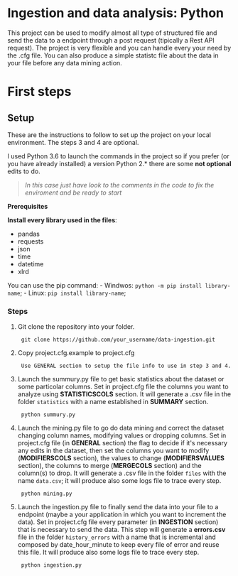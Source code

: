 # Ingestion and data analysis: Python

This project can be used to modify almost all type of structured file and send the data to a endpoint through a post request (tipically a Rest API request).
The project is very flexible and you can handle every your need by the .cfg file.
You can also produce a simple statistc file about the data in your file before any data mining action.

# First steps

## Setup

These are the instructions to follow to set up the project on your local environment.
The steps 3 and 4 are optional.

I used Python 3.6 to launch the commands in the project so if you prefer (or you have already installed) a version Python 2.* there are some **not optional** edits to do. 

>_In this case just have look to the comments in the code to fix the enviroment and be ready to start_

**Prerequisites**

 **Install every library used in the files**: 
  * pandas
  * requests
  * json
  * time
  * datetime
  * xlrd

You can use the pip command: 
    - Windwos: `python -m pip install library-name`;
    - Linux: `pip install library-name`;

### Steps
1. Git clone the repository into your folder.
        
        git clone https://github.com/your_username/data-ingestion.git

2. Copy project.cfg.example to project.cfg

        Use GENERAL section to setup the file info to use in step 3 and 4.

3. Launch the summury.py file to get basic statistics about the dataset or some particolar columns. Set in project.cfg file the columns you want to analyze using **STATISTICSCOLS** section.
It will generate a .csv file in the folder `statistics` with a name established in **SUMMARY** section. 
    
        python summury.py



4. Launch the mining.py file to go do data mining and correct the dataset changing column names, modifying values or dropping columns.
Set in project.cfg file (in **GENERAL** section) the flag to decide if it's necessary any edits in the dataset, then set the columns you want to modify (**MODIFIERSCOLS** section), the values to change (**MODIFIERSVALUES** section),  the columns to merge (**MERGECOLS** section) and the column(s) to drop.
It will generate a .csv file in the folder `files` with the name `data.csv`; it will produce also some logs file to trace every step. 
    
        python mining.py


5. Launch the ingestion.py file to finally send the data into your file to a endpoint (maybe a your application in which you want to increment the data).
Set in project.cfg file every parameter (in **INGESTION** section) that is necessary to send the data.
This step will generate a **errors.csv** file in the folder `history_errors` with a name that is incremental and composed by date_hour_minute to keep every file of error and reuse this file. It will produce also some logs file to trace every step.  
    
        python ingestion.py
